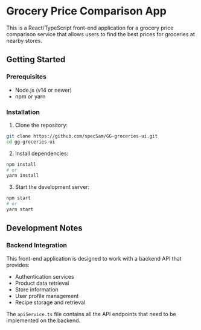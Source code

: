 # Grocery Price Comparison App

This is a React/TypeScript front-end application for a grocery price comparison service that allows users to find the best prices for groceries at nearby stores.

## Getting Started

### Prerequisites

- Node.js (v14 or newer)
- npm or yarn

### Installation

1. Clone the repository:

```bash
git clone https://github.com/specSam/GG-groceries-ui.git
cd gg-groceries-ui
```

2. Install dependencies:

```bash
npm install
# or
yarn install
```

3. Start the development server:

```bash
npm start
# or
yarn start
```

## Development Notes

### Backend Integration

This front-end application is designed to work with a backend API that provides:

- Authentication services
- Product data retrieval
- Store information
- User profile management
- Recipe storage and retrieval

The `apiService.ts` file contains all the API endpoints that need to be implemented on the backend.
